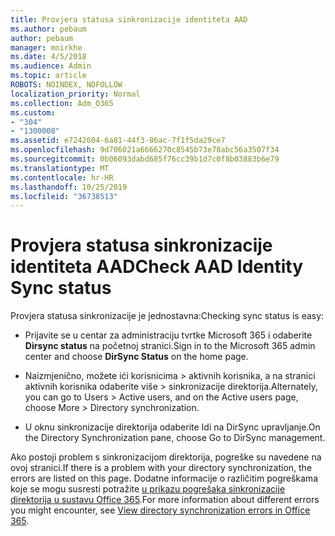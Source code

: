 ```yaml
---
title: Provjera statusa sinkronizacije identiteta AAD
ms.author: pebaum
author: pebaum
manager: mnirkhe
ms.date: 4/5/2018
ms.audience: Admin
ms.topic: article
ROBOTS: NOINDEX, NOFOLLOW
localization_priority: Normal
ms.collection: Adm_O365
ms.custom:
- "304"
- "1300008"
ms.assetid: e7242604-6a81-44f3-86ac-7f1f5da29ce7
ms.openlocfilehash: 9d706021a6666270c8545b73e78abc56a3507f34
ms.sourcegitcommit: 0b06093dabd685f76cc39b1d7c0f8b03883b6e79
ms.translationtype: MT
ms.contentlocale: hr-HR
ms.lasthandoff: 10/25/2019
ms.locfileid: "36738513"
---
```

# <a name="check-aad-identity-sync-status"></a><span data-ttu-id="d064f-102">Provjera statusa sinkronizacije identiteta AAD</span><span class="sxs-lookup"><span data-stu-id="d064f-102">Check AAD Identity Sync status</span></span>

<span data-ttu-id="d064f-103">Provjera statusa sinkronizacije je jednostavna:</span><span class="sxs-lookup"><span data-stu-id="d064f-103">Checking sync status is easy:</span></span>
  
- <span data-ttu-id="d064f-104">Prijavite se u centar za administraciju tvrtke Microsoft 365 i odaberite **Dirsync status** na početnoj stranici.</span><span class="sxs-lookup"><span data-stu-id="d064f-104">Sign in to the Microsoft 365 admin center and choose **DirSync Status** on the home page.</span></span>

- <span data-ttu-id="d064f-105">Naizmjenično, možete ići korisnicima \> aktivnih korisnika, a na stranici aktivnih korisnika odaberite više \> sinkronizacije direktorija.</span><span class="sxs-lookup"><span data-stu-id="d064f-105">Alternately, you can go to Users \> Active users, and on the Active users page, choose More \> Directory synchronization.</span></span>

- <span data-ttu-id="d064f-106">U oknu sinkronizacije direktorija odaberite Idi na DirSync upravljanje.</span><span class="sxs-lookup"><span data-stu-id="d064f-106">On the Directory Synchronization pane, choose Go to DirSync management.</span></span>

<span data-ttu-id="d064f-107">Ako postoji problem s sinkronizacijom direktorija, pogreške su navedene na ovoj stranici.</span><span class="sxs-lookup"><span data-stu-id="d064f-107">If there is a problem with your directory synchronization, the errors are listed on this page.</span></span> <span data-ttu-id="d064f-108">Dodatne informacije o različitim pogreškama koje se mogu susresti potražite [u prikazu pogrešaka sinkronizacije direktorija u sustavu Office 365](https://docs.microsoft.com//office365/enterprise/identify-directory-synchronization-errors).</span><span class="sxs-lookup"><span data-stu-id="d064f-108">For more information about different errors you might encounter, see [View directory synchronization errors in Office 365](https://docs.microsoft.com//office365/enterprise/identify-directory-synchronization-errors).</span></span>
  